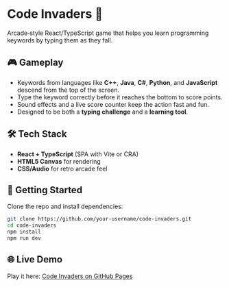 # Code Invaders 👾

Arcade‑style React/TypeScript game that helps you learn programming keywords by typing them as they fall.

## 🎮 Gameplay
- Keywords from languages like **C++**, **Java**, **C#**, **Python**, and **JavaScript** descend from the top of the screen.
- Type the keyword correctly before it reaches the bottom to score points.
- Sound effects and a live score counter keep the action fast and fun.
- Designed to be both a **typing challenge** and a **learning tool**.

## 🛠 Tech Stack
- **React + TypeScript** (SPA with Vite or CRA)
- **HTML5 Canvas** for rendering
- **CSS/Audio** for retro arcade feel

## 🚀 Getting Started
Clone the repo and install dependencies:

```bash
git clone https://github.com/your-username/code-invaders.git
cd code-invaders
npm install
npm run dev
```

## 🌐 Live Demo
Play it here: [Code Invaders on GitHub Pages](https://johnpaulbrg.github.io/react-code-invaders/)
